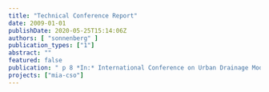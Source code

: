```yaml
---
title: "Technical Conference Report"
date: 2009-01-01
publishDate: 2020-05-25T15:14:06Z
authors: [ "sonnenberg" ]
publication_types: ["1"]
abstract: ""
featured: false
publication: " p 8 *In:* International Conference on Urban Drainage Modelling (8UDM) and International Conference on Rainwater Harvesting and Management (2RWHM). 7.-12. September 2009"
projects: ["mia-cso"]
---
```


